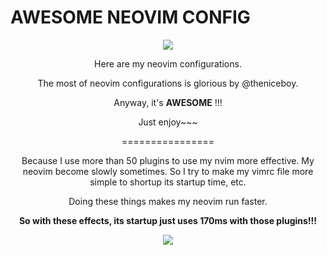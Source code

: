 # AWESOME NEOVIM CONFIG

<center><img src="https://i.loli.net/2020/12/02/KdbP1m5t8Z2D4Xg.png"</center>

Here are my neovim configurations.

The most of neovim configurations is glorious by @theniceboy.

Anyway, it's **AWESOME** !!!

Just enjoy~~~

================

Because I use more than 50 plugins to use my nvim more effective. My neovim become slowly sometimes. So I try to make my vimrc file more simple to shortup its startup time, etc.

Doing these things makes my neovim run faster.

**So with these effects, its startup just uses 170ms with those plugins!!!**

<center><img src="https://i.loli.net/2020/12/09/3uplEq2RFtzCg57.png"></center>

